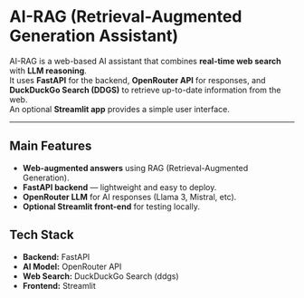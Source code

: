 #  AI-RAG (Retrieval-Augmented Generation Assistant)

AI-RAG is a web-based AI assistant that combines **real-time web search** with **LLM reasoning**.  
It uses **FastAPI** for the backend, **OpenRouter API** for responses, and **DuckDuckGo Search (DDGS)** to retrieve up-to-date information from the web.  
An optional **Streamlit app** provides a simple user interface.

---

##  Main Features

-  **Web-augmented answers** using RAG (Retrieval-Augmented Generation).  
-  **FastAPI backend** — lightweight and easy to deploy.  
-  **OpenRouter LLM** for AI responses (Llama 3, Mistral, etc).  
- **Optional Streamlit front-end** for testing locally.  


##  Tech Stack

- **Backend:** FastAPI  
- **AI Model:** OpenRouter API  
- **Web Search:** DuckDuckGo Search (ddgs)  
- **Frontend:** Streamlit  



